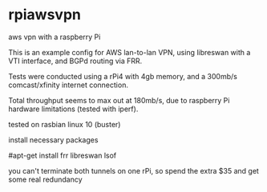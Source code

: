 # rpiawsvpn
aws vpn with a raspberry Pi

This is an example config for AWS lan-to-lan VPN, using libreswan with a VTI interface, and BGPd routing via FRR.

Tests were conducted using a rPi4 with 4gb memory, and a 300mb/s comcast/xfinity internet connection.

Total throughput seems to max out at 180mb/s, due to raspberry Pi hardware limitations (tested with iperf).

tested on rasbian linux 10 (buster)

install necessary packages

#apt-get install frr libreswan lsof

you can't terminate both tunnels on one rPi, so spend the extra $35 and get some real redundancy

